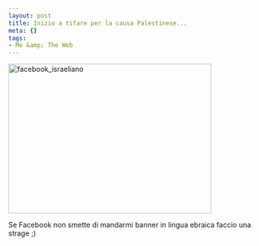```yaml
--- 
layout: post
title: Inizio a tifare per la causa Palestinese...
meta: {}
tags: 
- Me &amp; The Web
---
```

<img src="http://www.lastknight.com/download//2009/02/facebook_israeliano-406x300.jpg" alt="facebook_israeliano" title="facebook_israeliano" width="406" height="300" class="aligncenter size-medium wp-image-1304" />  
  
Se Facebook non smette di mandarmi banner in lingua ebraica faccio una strage ;) 
